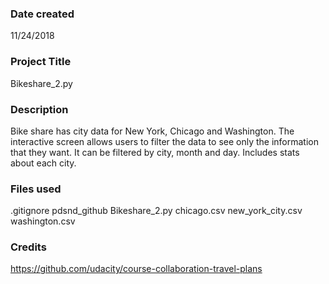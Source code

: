 
### Date created
11/24/2018


### Project Title
Bikeshare_2.py


### Description
Bike share has city data for New York, Chicago and Washington. The interactive screen allows users to filter the data to see only the information that they want. It can be filtered by city, month and day. Includes stats about each city.

### Files used
.gitignore
pdsnd_github
Bikeshare_2.py
chicago.csv
new_york_city.csv
washington.csv




### Credits
https://github.com/udacity/course-collaboration-travel-plans

